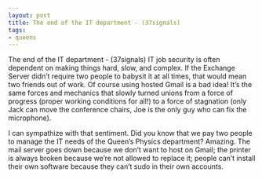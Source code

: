 ```yaml
---
layout: post
title: The end of the IT department - (37signals)
tags:
- queens
---
```

The end of the IT department - (37signals)
  IT job security is often dependent on making things hard, slow, and complex. If the Exchange Server didn’t require two people to babysit it at all times, that would mean two friends out of work. Of course using hosted Gmail is a bad idea! It’s the same forces and mechanics that slowly turned unions from a force of progress (proper working conditions for all!) to a force of stagnation (only Jack can move the conference chairs, Joe is the only guy who can fix the microphone).


I can sympathize with that sentiment. Did you know that we pay two people to manage the IT needs of the Queen’s Physics department? Amazing. The mail server goes down because we don’t want to host on Gmail; the printer is always broken because we’re not allowed to replace it; people can’t install their own software because they can’t sudo in their own accounts.
